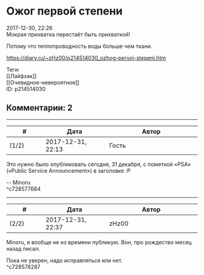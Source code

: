 Ожог первой степени
===================

  
2017-12-30, 22:26  
 Мокрая прихватка перестаёт быть прихваткой!   
   
 Потому что теплопроводность воды больше чем ткани.   
  
<https://diary.ru/~zHz00/p214514030_ozhog-pervoj-stepeni.htm>  
  
Теги:  
[[Лайфхак]]  
[[Очевидное-невероятное]]  
ID: p214514030  


Комментарии: 2
--------------

  


---



|         #         |              Дата              |                     Автор                     |           ID           |
| --- | --- | --- | --- |
| (1/2) | 2017-12-31, 22:13 | Гость | c728577684 |

  
 Это нужно было опубликовать сегодня, 31 декабря, с пометкой «PSA» («Public Service Announcement») в заголовке :P   
   
 -- Minoru   
 ^c728577684

---



|         #         |              Дата              |                     Автор                     |           ID           |
| --- | --- | --- | --- |
| (2/2) | 2017-12-31, 22:37 | zHz00 | c728578287 |

  
 Minoru, я вообще не ко времени публикую. Вон, про рождество месяц назад писал.   
   
 Пока не уверен, надо исправляться или нет.   
 ^c728578287